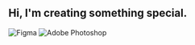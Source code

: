 ## Hi, I'm creating something special.

![Figma](https://img.shields.io/badge/-Figma-090909?style=for-the-badge&logo=figma&logoColor=47C5FB)
![Adobe Photoshop](https://img.shields.io/badge/-adobephotoshop-090909?style=for-the-badge&logo=photoshop&logoColor=47C5FB)
<!--
**biscuitov/biscuitov** is a ✨ _special_ ✨ repository because its `README.md` (this file) appears on your GitHub profile.

Here are some ideas to get you started:

- 🔭 I’m currently working on ...
- 🌱 I’m currently learning ...
- 👯 I’m looking to collaborate on ...
- 🤔 I’m looking for help with ...
- 💬 Ask me about ...
- 📫 How to reach me: ...
- 😄 Pronouns: ...
- ⚡ Fun fact: ...
-->
